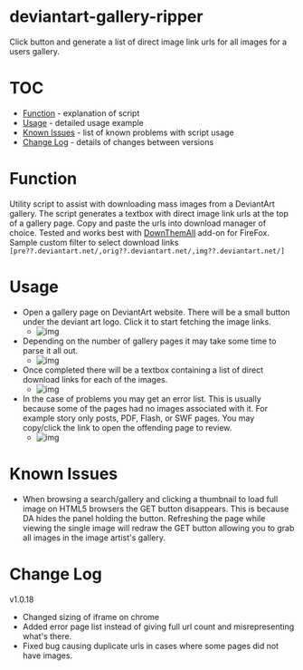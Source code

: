 # deviantart-gallery-ripper
Click button and generate a list of direct image link urls for all images for a users gallery.

# TOC 
* [Function](#function) - explanation of script
* [Usage](#usage) - detailed usage example
* [Known Issues](#known-issues) - list of known problems with script usage
* [Change Log](#change-log) - details of changes between versions

# Function <a name="function"></a>
Utility script to assist with downloading mass images from a DeviantArt gallery.
The script generates a textbox with direct image link urls at the top of a gallery page. Copy and paste the urls into download manager of choice. Tested and works best with [DownThemAll](https://addons.mozilla.org/en-US/firefox/addon/downthemall/) add-on for FireFox. Sample custom filter to select download links `[pre??.deviantart.net/,orig??.deviantart.net/,img??.deviantart.net/]`

# Usage <a name="usage"></a>
* Open a gallery page on DeviantArt website. There will be a small button under the deviant art logo. Click it to start fetching the image links. 
  * ![img](http://i.imgur.com/mYsrmSb.png)
* Depending on the number of gallery pages it may take some time to parse it all out.
  * ![img](http://i.imgur.com/xKDH4Cf.png)
* Once completed there will be a textbox containing a list of direct download links for each of the images.
  * ![img](http://i.imgur.com/jXmlU18.png)
* In the case of problems you may get an error list. This is usually because some of the pages had no images associated with it. For example story only posts, PDF, Flash, or SWF pages. You may copy/click the link to open the offending page to review.
  * ![img](http://i.imgur.com/jXmlU18.png)

# Known Issues  <a name="known-issues"></a>
* When browsing a search/gallery and clicking a thumbnail to load full image on HTML5 browsers the GET button disappears. This is because DA hides the panel holding the button. Refreshing the page while viewing the single image will redraw the GET button allowing you to grab all images in the image artist's gallery.

# Change Log <a name="change-log"></a>
v1.0.18
* Changed sizing of iframe on chrome
* Added error page list instead of giving full url count and misrepresenting what's there.
* Fixed bug causing duplicate urls in cases where some pages did not have images.

